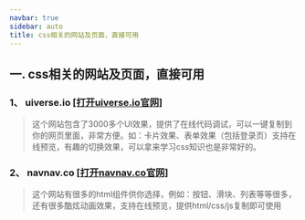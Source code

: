 ```yaml
---
navbar: true
sidebar: auto
title: css相关的网站及页面，直接可用
---
```


## 一. css相关的网站及页面，直接可用
### 1、 uiverse.io <a href="https://uiverse.io/all" title="uiverse.io官网" target="_blank">[打开uiverse.io官网]</a>
> 这个网站包含了3000多个UI效果，提供了在线代码调试，可以一键复制到你的网页里面，非常方便。如：卡片效果、表单效果（包括登录页）支持在线预览，有趣的切换效果，可以拿来学习css知识也是非常好的。
### 2、 navnav.co <a href="https://navnav.co/" title="navnav.co官网" target="_blank">[打开navnav.co官网]</a>
> 这个网站有很多的html组件供你选择，例如：按钮、滑块、列表等等很多，还有很多酷炫动画效果，支持在线预览，提供html/css/js复制即可使用
